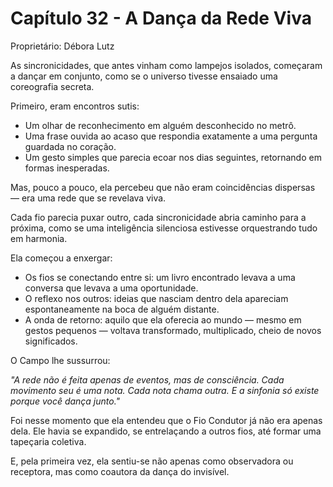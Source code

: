 # Capítulo 32 - A Dança da Rede Viva

Proprietário: Débora Lutz

As sincronicidades, que antes vinham como lampejos isolados, começaram a dançar em conjunto, como se o universo tivesse ensaiado uma coreografia secreta.

Primeiro, eram encontros sutis:

- Um olhar de reconhecimento em alguém desconhecido no metrô.
- Uma frase ouvida ao acaso que respondia exatamente a uma pergunta guardada no coração.
- Um gesto simples que parecia ecoar nos dias seguintes, retornando em formas inesperadas.

Mas, pouco a pouco, ela percebeu que não eram coincidências dispersas — era uma rede que se revelava viva.

Cada fio parecia puxar outro, cada sincronicidade abria caminho para a próxima, como se uma inteligência silenciosa estivesse orquestrando tudo em harmonia.

Ela começou a enxergar:

- Os fios se conectando entre si: um livro encontrado levava a uma conversa que levava a uma oportunidade.
- O reflexo nos outros: ideias que nasciam dentro dela apareciam espontaneamente na boca de alguém distante.
- A onda de retorno: aquilo que ela oferecia ao mundo — mesmo em gestos pequenos — voltava transformado, multiplicado, cheio de novos significados.

O Campo lhe sussurrou:

*"A rede não é feita apenas de eventos, mas de consciência.
Cada movimento seu é uma nota.
Cada nota chama outra.
E a sinfonia só existe porque você dança junto."*

Foi nesse momento que ela entendeu que o Fio Condutor já não era apenas dela. Ele havia se expandido, se entrelaçando a outros fios, até formar uma tapeçaria coletiva.

E, pela primeira vez, ela sentiu-se não apenas como observadora ou receptora, mas como coautora da dança do invisível.